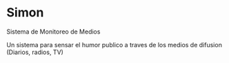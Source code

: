 # Simon

Sistema de Monitoreo de Medios

Un sistema para sensar el humor publico a traves de los medios de difusion (Diarios, radios, TV)
